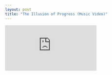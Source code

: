 ```yaml
---
layout: post
title: "The Illusion of Progress (Music Video)"
---
```


<div class="video">
  <iframe src="https://www.youtube.com/embed/3Mm-htQBVhU" frameborder="0" allow="accelerometer; autoplay; clipboard-write; encrypted-media; gyroscope; picture-in-picture" allowfullscreen></iframe>
</div>